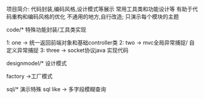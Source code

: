 项目简介: 
代码封装,编码风格,设计模式等展示
常用工具类和功能设计等
有助于代码重构和编码风格的优化 
不通用的地方,自行改造; 只演示每个模块的主题


code/*  特殊功能封装/工具类实现 

1: one -> 统一返回前端对象和基础controller类
2: two -> mvc全局异常捕捉/ 自定义异常捕捉
3: three -> socket协议java 实现代码



designmodel/*    设计模式

factory ->工厂模式







 sql/*   演示特殊 sql 
 like  -> 多字段模糊查询


























